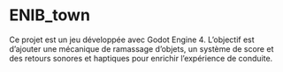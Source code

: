 # ENIB_town
Ce projet est un jeu développée avec Godot Engine 4. L’objectif est d’ajouter une mécanique de ramassage d’objets, un système de score et des retours sonores et haptiques pour enrichir l’expérience de conduite.
